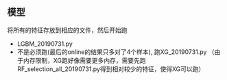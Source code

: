 ## 模型

将所有的特征存放到相应的文件，然后开始跑

- LGBM_20190731.py
- 不是必须跑(最后的online的结果只多对了4个样本), 跑XG_20190731.py （由于内存限制，XG跑好像需要更多内存，需要先跑RF_selection_all_20190731.py得到相对较少的特征，使得XG可以跑）


